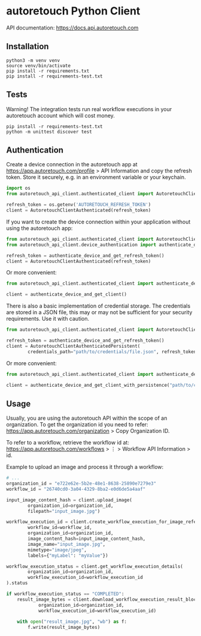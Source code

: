 # autoretouch Python Client

API documentation: https://docs.api.autoretouch.com


## Installation 

```shell script
python3 -m venv venv 
source venv/bin/activate
pip install -r requirements.txt
pip install -r requirements-test.txt
```

## Tests

Warning! The integration tests run real workflow executions in your autoretouch account which will cost money.

```shell script
pip install -r requirements-test.txt
python -m unittest discover test
```

## Authentication

Create a device connection in the autoretouch app at https://app.autoretouch.com/profile > API Information and copy the refresh token. 
Store it securely, e.g. in an environment variable or your keychain.

```python
import os
from autoretouch_api_client.authenticated_client import AutoretouchClientAuthenticated

refresh_token = os.getenv('AUTORETOUCH_REFRESH_TOKEN')
client = AutoretouchClientAuthenticated(refresh_token)
```

If you want to create the device connection within your application without using the autoretouch app:

```python
from autoretouch_api_client.authenticated_client import AutoretouchClientAuthenticated
from autoretouch_api_client.device_authentication import authenticate_device_and_get_refresh_token

refresh_token = authenticate_device_and_get_refresh_token()
client = AutoretouchClientAuthenticated(refresh_token)
```

Or more convenient:

```python
from autoretouch_api_client.authenticated_client import authenticate_device_and_get_client

client = authenticate_device_and_get_client()
```

There is also a basic implementation of credential storage.
The credentials are stored in a JSON file, this may or may not be sufficient for your security requirements.
Use it with caution.

```python
from autoretouch_api_client.authenticated_client import AutoretouchClientAuthenticatedPersistent

refresh_token = authenticate_device_and_get_refresh_token()
client = AutoretouchClientAuthenticatedPersistent(
        credentials_path="path/to/credentials/file.json", refresh_token=refresh_token)
```

Or more convenient:

```python
from autoretouch_api_client.authenticated_client import authenticate_device_and_get_client_with_persistence

client = authenticate_device_and_get_client_with_persistence("path/to/credentials/file.json")
```


## Usage

Usually, you are using the autoretouch API within the scope of an organization.
To get the organization id you need to refer: https://app.autoretouch.com/organization > Copy Organization ID.

To refer to a workflow, retrieve the workflow id at: https://app.autoretouch.com/workflows > ⋮ > Workflow API Information > id.

Example to upload an image and process it through a workflow: 

```python
# ...
organization_id = "e722e62e-5b2e-48e1-8638-25890e7279e3"
workflow_id = "26740cd0-3a04-4329-8ba2-e0d6de5a4aaf"

input_image_content_hash = client.upload_image( 
        organization_id=organization_id,
        filepath="input_image.jpg")

workflow_execution_id = client.create_workflow_execution_for_image_reference(
        workflow_id=workflow_id, 
        organization_id=organization_id, 
        image_content_hash=input_image_content_hash, 
        image_name="input_image.jpg", 
        mimetype="image/jpeg", 
        labels={"myLabel": "myValue"})

workflow_execution_status = client.get_workflow_execution_details(
        organization_id=organization_id, 
        workflow_execution_id=workflow_execution_id
).status

if workflow_execution_status == "COMPLETED":    
    result_image_bytes = client.download_workflow_execution_result_blocking( 
            organization_id=organization_id,
            workflow_execution_id=workflow_execution_id)
    
    with open("result_image.jpg", "wb") as f:
        f.write(result_image_bytes)

```
